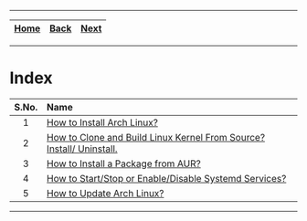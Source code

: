 
---

| [Home](/README.md) | [Back](../README.md) | [Next](OS_Installation/README.md) |
| :---: | :---: | :---: |

---

# Index

| S.No. | Name |
| :---: | :--- |
| 1 | [How to Install Arch Linux?](./OS_Installation/README.md) |
| 2 | [How to Clone and Build Linux Kernel From Source? Install/ Uninstall.](./1_clone_and_build_linux_kernel_from_source_install_or_uninstall.md) |
| 3 | [How to Install a Package from AUR?](./2_install_a_package_from_aur.md) |
| 4 | [How to Start/Stop or Enable/Disable Systemd Services?](./3_start_or_stop_or_enable_or_diable_systemd_services.md) |
| 5 | [How to Update Arch Linux?](./4_update_archlinux.md) |

---